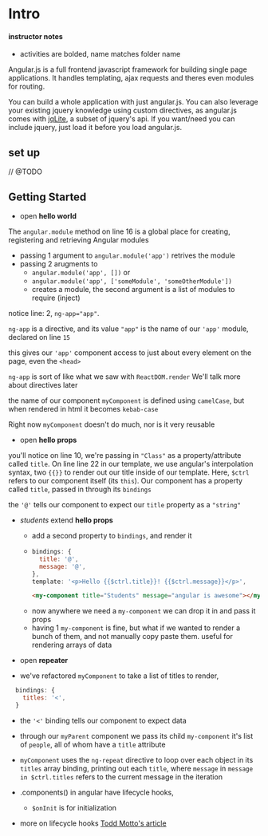# Intro

#### instructor notes
 + activities are bolded, name matches folder name

Angular.js is a full frontend javascript framework for building single page applications. It handles templating, ajax requests and theres even modules for routing.

You can build a whole application with just angular.js. You can also leverage your existing jquery knowledge using custom directives, as angular.js comes with [jqLite](https://docs.angularjs.org/api/ng/function/angular.element), a subset of jquery's api. If you want/need you can include jquery, just load it before you load angular.js.


## set up
  // @TODO


## Getting Started

  + open **hello world**

  The `angular.module` method on line 16 is a global place for creating, registering and retrieving Angular modules

  + passing 1 argument to `angular.module('app')` retrives the module
  + passing 2 arugments to
    + `angular.module('app', [])` or
    + `angular.module('app', ['someModule', 'someOtherModule'])`
    + creates a module, the second argument is a list of modules to require (inject)

  notice line: 2, `ng-app="app"`.

  `ng-app` is a directive, and its value `"app"` is the name of our `'app'` module, declared on line `15`

  this gives our `'app'` component access to just about every element on the page, even the `<head>`

  `ng-app` is sort of like what we saw with `ReactDOM.render`
  We'll talk more about directives later

  the name of our component `myComponent` is defined using `camelCase`, but when rendered in html it becomes `kebab-case`

  Right now `myComponent` doesn't do much, nor is it very reusable

  + open **hello props**

  you'll notice on line 10, we're passing in `"Class"` as a property/attribute called `title`. On line line 22 in our template, we use angular's interpolation syntax, two `{{}}` to render out our title inside of our template. Here, `$ctrl` refers to our component itself (its `this`). Our component has a property called `title`, passed in through its `bindings`

  the `'@'` tells our component to expect  our `title` property as a `"string"`


  + *students* extend **hello props**

    + add a second property to `bindings`, and render it
    + ```javascript
      bindings: {
        title: '@',
        message: '@',
      },
      template: '<p>Hello {{$ctrl.title}}! {{$ctrl.message}}</p>',

      ```
      ```html
      <my-component title="Students" message="angular is awesome"></my-component>
      ```
    + now anywhere we need a `my-component` we can drop it in and pass it props
    * having 1 `my-component` is fine, but what if we wanted to render a bunch of them, and not manually copy paste them. useful for rendering arrays of data

  + open **repeater**

  + we've refactored `myComponent` to take a list of titles to render,
  ```javascript
    bindings: {
      titles: '<',
    }
  ```
  + the `'<'` binding tells our component to expect data
  + through our `myParent` component we pass its child `my-component` it's list of `people`, all of whom have a `title` attribute

  + `myComponent` uses the `ng-repeat` directive to loop over each object in its `titles` array binding, printing out each `title`, where `message` in `message in $ctrl.titles` refers to the current message in the iteration

  + .components() in angular have lifecycle hooks,
    + `$onInit` is for initialization

  + more on lifecycle hooks [Todd Motto's article](https://toddmotto.com/angular-1-5-lifecycle-hooks)
